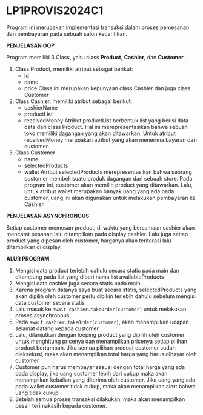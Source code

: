 # LP1PROVIS2024C1

Program ini merupakan implementasi transaksi dalam proses pemesanan dan pembayaran pada sebuah salon kecantikan.

**PENJELASAN OOP**

Program memiliki 3 Class, yaitu class **Product**, **Cashier**, dan **Customer**.
1. Class Product, memiliki atribut sebagai berikut:
   - id
   - name
   - price
  Class ini merupakan kepunyaan class Cashier dan juga class Customer
3. Class Cashier, memiliki atribut sebagai berikut:
   - cashierName
   - productList
   - receivedMoney
  Atribut productList berbentuk list yang berisi data-data dari class Product. Hal ini merepresentasikan bahwa sebuah toko memiliki dagangan yang akan ditawarkan. Untuk atribut receivedMoney merupakan atribut yang akan menerima bayaran dari customer.
5. Class Customer
   - name
   - selectedProducts
   - wallet
  Atribut selectedProducts merepresentasikan bahwa seorang customer membeli suatu produk dagangan dari sebuah store. Pada program ini, customer akan memilih product yang ditawarkan. Lalu, untuk atribut wallet merupakan banyak uang yang ada pada customer, uang ini akan digunakan untuk melakukan pembayaran ke Cashier.

**PENJELASAN ASYNCHRONOUS**

Setiap customer memesan product, di waktu yang bersamaan cashier akan mencatat pesanan lalu ditampilkan pada display cashier. Lalu juga setiap product yang dipesan oleh customer, harganya akan teriterasi lalu ditampilkan di display.

**ALUR PROGRAM**

1. Mengisi data product terlebih dahulu secara static pada main dan ditampung pada list yang diberi nama list availableProducts
2. Mengisi data cashier juga secara statis pada main
3. Karena program datanya saya buat secara statis, selectedProducts yang akan dipilih oleh customer perlu dibikin terlebih dahulu sebelum mengisi data customer secara statis
4. Lalu masuk ke ``await cashier.takeOrder(customer)`` untuk melakukan proses asynchronous
5. Pada ``await cashier.takeOrder(customer)``, akan menampilkan ucapan selamat datang kepada customer
6. Lalu, dilanjutkan dengan looping product yang dipilih oleh customer untuk menghitung pricenya dan menampilkan pricenya setiap pilihan product bertambah. Jika semua pilihan product customer sudah dieksekusi, maka akan menampilkan total harga yang harus dibayar oleh customer
7. Customer pun harus membayar sesuai dengan total harga yang ada pada display, jika uang customer lebih dari cukup maka akan menampilkan kebalian yang diterima oleh customer. Jika uang yang ada pada wallet customer tidak cukup, maka akan menampilkan alert bahwa uang tidak cukup
8. Setelah semua proses transaksi dilakukan, maka akan menampilkan pesan terimakasih kepada customer. 
